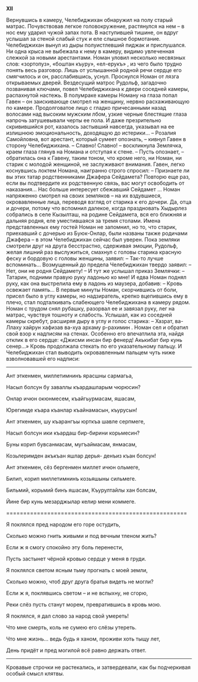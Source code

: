 **XII**


Вернувшись в камеру, Челебиджихан обнаружил на полу старый матрас. Почувствовав легкое головокружение, растянулся на нем – в нос ему ударил чужой запах пота.
В наступившей тишине, он вдруг услышал за стеной слабый стук и еле слышное бормотание.
Челебиджихан вынул из дыры полуистлевший пиджак и прислушался. Ни одна крыса не выбежала к нему в камеру, видимо увлеченная слежкой за новыми арестантами. Номан уловил несколько несвязных слов: «зортопуз», «боштан къуру», «ел-ерукъ» , из чего было трудно понять весь разговор. Лишь от услышанной родной речи сердце его смягчилось и он, расслабившись, уснул.
Проснулся Номан от лязга открываемых дверей. Вездесущий матрос Рудольф, загадочно позванивая ключами, повел Челебиджихана к двери соседней камеры, распахнутой настежь.
В полумраке камеры Номану на глаза попал Гавен – он заискивающе смотрел на женщину, нервно расхаживающую по камере. Продолговатое лицо с гладко причесанными назад волосами над высоким мужским лбом, узкие черные блестящие глаза напрочь затушевывали черты ее пола. И даже презрительно скривившийся рот, казалось застывший навсегда, указывал на ее излишнюю эмоциональность, доходящую до истерики...
– Розалия Самойловна, вот арестант, который сумеет опознать, – кивнул Гавен в сторону Челебиджихана.
– Славно! Славно! – воскликнула Землячка, краем глаза глянув на Номана и отступая к стене. – Пусть опознает, – обратилась она к Гавену, таким тоном, что кроме него, ни Номан, ни старик с молодой женщиной, не заслуживают внимания.
Гавен, легко коснувшись локтем Номана, наигранно строго спросил:
– Признаете ли вы этих татар родственниками Джафера Сейдамета?  Повторю еще раз, если вы подтвердите их родственную связь, вас могут освободить от наказания... Нас больше интересует сбежавший Сейдамет ...
Номан напряженно смотрел на своих земляков – на их вздувшиеся, окровавленные лица, переводя взгляд от старика к его дочери. Да, отца и дочери, потому что вспомнил далекое, когда праздновать Хыдырлез  собрались в селе Кызылташ, на родине Сейдамета, вся его ближняя и дальняя родня, еле уместившаяся за тремя столами. Имена представленных ему гостей Номан не запомнил, но то, что старик, приехавший с дочерью из Буюк-Онлар, были названы также родичами Джафера – в этом Челебиджихан сейчас был уверен.
Пока земляки смотрели друг на друга бесстрастно, сдерживая эмоции, Рудольф, желая лишний раз выслужиться, смахнул с головы старика красную феску и бордовую с головы женщины, заявил:
– Так-то лучше вспоминать...
Возмущенный до предела Челебиджихан твердо заявил:
– Нет, они не родня Сейдамету! – И тут же услышал приказ Землячки:
– Татарин, подними правую руку ладонью ко мне!
И едва Номан поднял руку, как она выстрелила ему в ладонь из маузера, добавив:
– Кровь освежает память...
В первые минуты Номан, скорчившись от боли, присел было в углу камеры, но надзиратель, крепко вцепившись ему в плечо, стал подталкивать слабеющего Челебиджихана в камеру рядом.
Номан с трудом снял рубашку, разорвал ее и завязал руку, лег на матрас, чувствуя тошноту и слабость. Услышал, как из соседней камеры скребут, расширяя дыру в углу и голос старика:
– Хазрат, ва-Ллаху хайрун хафизав ва-хуа архаму р-рахимин .
Номан сел и обратил свой взор к надписям на стенах. Особенно его впечатлила эта, найдя отклик в его сердце: «Джисми инсан бир фенерд! Акькибат бир кунь сенер...»
Кровь продолжала стекать по его указательному пальцу. И Челебиджихан стал выводить окровавленным пальцем чуть ниже взволновавшей его надписи: 

___

Ант эткенмен, миллетимнинъ ярасшны сармагьа,

Насыл болсун бу заваллы къардашларым чюрюсин?

Онлар ичюн окюнмесем, къайгьурмасам, яшасам,

Юрегимде къара къанлар къайнамасын, къурусын!

Ант эткенмен, шу къарангъы юрткъа шавле серпмеге,

Насыл болсун ики къардаш бир-бирини корьмесин?

Буны корип бувсанмасам, мугъаймасам, янмасам,

Козьлеримден акъкъан яшлар дерья- денъиз къан болсун!

Ант эткенмен, сёз бергенмен миллет ичюн ольмеге,

Билип, корип миллетимнинъ козьяшыны сильмеге.

Бильмий, корьмий бинъ яшасам, Къурултайлы хан болсам,

Йине бир кунь мезарджылар келир мени коммеге.

=====================================================

Я поклялся пред народом его горе остудить,

Сколько можно гнить живыми и под вечным тленом жить? 

Если ж я смогу спокойно эту боль перенести,

Пусть застынет чёрной кровью сердце у меня в груди.

Я поклялся светом ясным тьму прогнать с моей земли, 

Сколько можно, чтоб друг друга братья видеть не могли? 

Если ж я, поклявшись светом – и не вспыхну, не сгорю, 

Реки слёз пусть станут морем, превратившись в кровь мою.

Я поклялся, я дал слово за народ свой умереть!

Что мне смерть, коль не сумею его слёзы утереть.

Что мне жизнь... ведь будь я ханом, проживи хоть тыщу лет, 

День придёт и пред могилой всё равно держать ответ. 

___

Кровавые строчки не растекались, и затвердевали, как бы подчеркивая особый смысл клятвы.
